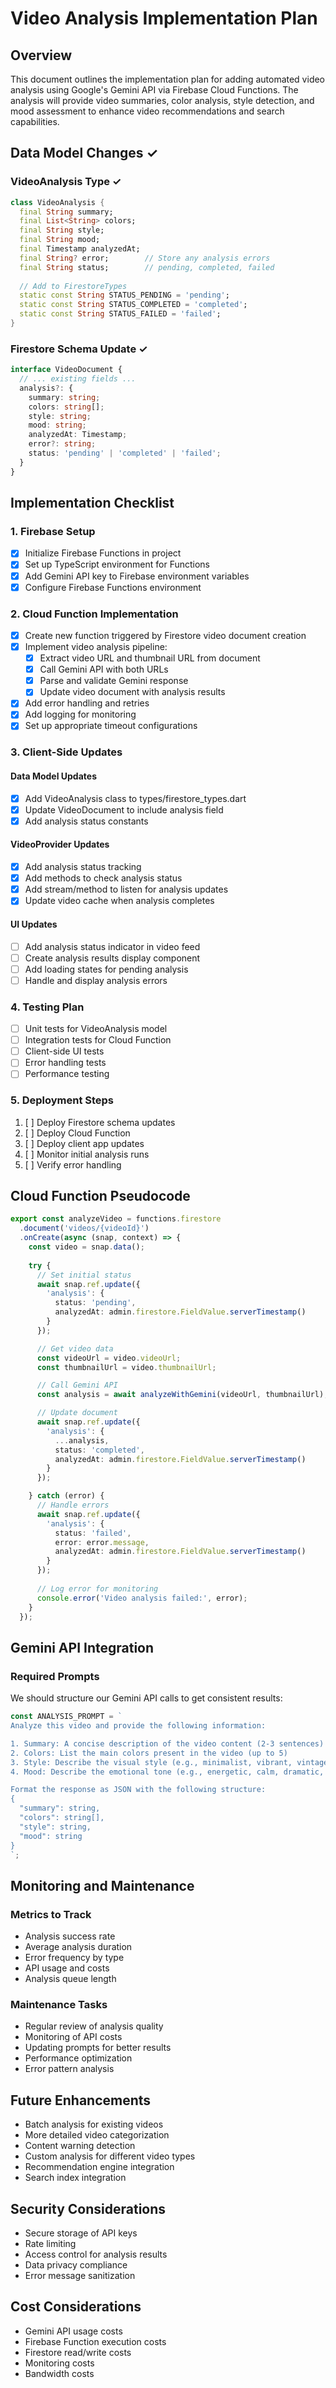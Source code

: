 # Video Analysis Implementation Plan

## Overview
This document outlines the implementation plan for adding automated video analysis using Google's Gemini API via Firebase Cloud Functions. The analysis will provide video summaries, color analysis, style detection, and mood assessment to enhance video recommendations and search capabilities.

## Data Model Changes ✓

### VideoAnalysis Type ✓
```dart
class VideoAnalysis {
  final String summary;
  final List<String> colors;
  final String style;
  final String mood;
  final Timestamp analyzedAt;
  final String? error;        // Store any analysis errors
  final String status;        // pending, completed, failed
  
  // Add to FirestoreTypes
  static const String STATUS_PENDING = 'pending';
  static const String STATUS_COMPLETED = 'completed';
  static const String STATUS_FAILED = 'failed';
}
```

### Firestore Schema Update ✓
```typescript
interface VideoDocument {
  // ... existing fields ...
  analysis?: {
    summary: string;
    colors: string[];
    style: string;
    mood: string;
    analyzedAt: Timestamp;
    error?: string;
    status: 'pending' | 'completed' | 'failed';
  }
}
```

## Implementation Checklist

### 1. Firebase Setup
- [x] Initialize Firebase Functions in project
- [x] Set up TypeScript environment for Functions
- [x] Add Gemini API key to Firebase environment variables
- [x] Configure Firebase Functions environment

### 2. Cloud Function Implementation
- [x] Create new function triggered by Firestore video document creation
- [x] Implement video analysis pipeline:
  - [x] Extract video URL and thumbnail URL from document
  - [x] Call Gemini API with both URLs
  - [x] Parse and validate Gemini response
  - [x] Update video document with analysis results
- [x] Add error handling and retries
- [x] Add logging for monitoring
- [x] Set up appropriate timeout configurations

### 3. Client-Side Updates

#### Data Model Updates
- [x] Add VideoAnalysis class to types/firestore_types.dart
- [x] Update VideoDocument to include analysis field
- [x] Add analysis status constants

#### VideoProvider Updates
- [x] Add analysis status tracking
- [x] Add methods to check analysis status
- [x] Add stream/method to listen for analysis updates
- [x] Update video cache when analysis completes

#### UI Updates
- [ ] Add analysis status indicator in video feed
- [ ] Create analysis results display component
- [ ] Add loading states for pending analysis
- [ ] Handle and display analysis errors

### 4. Testing Plan
- [ ] Unit tests for VideoAnalysis model
- [ ] Integration tests for Cloud Function
- [ ] Client-side UI tests
- [ ] Error handling tests
- [ ] Performance testing

### 5. Deployment Steps
1. [ ] Deploy Firestore schema updates
2. [ ] Deploy Cloud Function
3. [ ] Deploy client app updates
4. [ ] Monitor initial analysis runs
5. [ ] Verify error handling

## Cloud Function Pseudocode

```typescript
export const analyzeVideo = functions.firestore
  .document('videos/{videoId}')
  .onCreate(async (snap, context) => {
    const video = snap.data();
    
    try {
      // Set initial status
      await snap.ref.update({
        'analysis': {
          status: 'pending',
          analyzedAt: admin.firestore.FieldValue.serverTimestamp()
        }
      });

      // Get video data
      const videoUrl = video.videoUrl;
      const thumbnailUrl = video.thumbnailUrl;

      // Call Gemini API
      const analysis = await analyzeWithGemini(videoUrl, thumbnailUrl);

      // Update document
      await snap.ref.update({
        'analysis': {
          ...analysis,
          status: 'completed',
          analyzedAt: admin.firestore.FieldValue.serverTimestamp()
        }
      });

    } catch (error) {
      // Handle errors
      await snap.ref.update({
        'analysis': {
          status: 'failed',
          error: error.message,
          analyzedAt: admin.firestore.FieldValue.serverTimestamp()
        }
      });
      
      // Log error for monitoring
      console.error('Video analysis failed:', error);
    }
  });
```

## Gemini API Integration

### Required Prompts
We should structure our Gemini API calls to get consistent results:

```typescript
const ANALYSIS_PROMPT = `
Analyze this video and provide the following information:

1. Summary: A concise description of the video content (2-3 sentences)
2. Colors: List the main colors present in the video (up to 5)
3. Style: Describe the visual style (e.g., minimalist, vibrant, vintage, etc.)
4. Mood: Describe the emotional tone (e.g., energetic, calm, dramatic, etc.)

Format the response as JSON with the following structure:
{
  "summary": string,
  "colors": string[],
  "style": string,
  "mood": string
}
`;
```

## Monitoring and Maintenance

### Metrics to Track
- Analysis success rate
- Average analysis duration
- Error frequency by type
- API usage and costs
- Analysis queue length

### Maintenance Tasks
- Regular review of analysis quality
- Monitoring of API costs
- Updating prompts for better results
- Performance optimization
- Error pattern analysis

## Future Enhancements
- Batch analysis for existing videos
- More detailed video categorization
- Content warning detection
- Custom analysis for different video types
- Recommendation engine integration
- Search index integration

## Security Considerations
- Secure storage of API keys
- Rate limiting
- Access control for analysis results
- Data privacy compliance
- Error message sanitization

## Cost Considerations
- Gemini API usage costs
- Firebase Function execution costs
- Firestore read/write costs
- Monitoring costs
- Bandwidth costs 